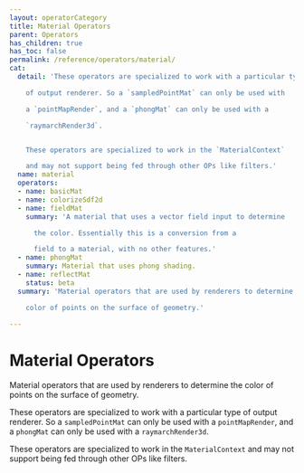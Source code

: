 ```yaml
---
layout: operatorCategory
title: Material Operators
parent: Operators
has_children: true
has_toc: false
permalink: /reference/operators/material/
cat:
  detail: 'These operators are specialized to work with a particular type

    of output renderer. So a `sampledPointMat` can only be used with

    a `pointMapRender`, and a `phongMat` can only be used with a

    `raymarchRender3d`.


    These operators are specialized to work in the `MaterialContext`

    and may not support being fed through other OPs like filters.'
  name: material
  operators:
  - name: basicMat
  - name: colorizeSdf2d
  - name: fieldMat
    summary: 'A material that uses a vector field input to determine

      the color. Essentially this is a conversion from a

      field to a material, with no other features.'
  - name: phongMat
    summary: Material that uses phong shading.
  - name: reflectMat
    status: beta
  summary: 'Material operators that are used by renderers to determine the

    color of points on the surface of geometry.'

---
```


# Material Operators

Material operators that are used by renderers to determine the
color of points on the surface of geometry.

These operators are specialized to work with a particular type
of output renderer. So a `sampledPointMat` can only be used with
a `pointMapRender`, and a `phongMat` can only be used with a
`raymarchRender3d`.

These operators are specialized to work in the `MaterialContext`
and may not support being fed through other OPs like filters.
